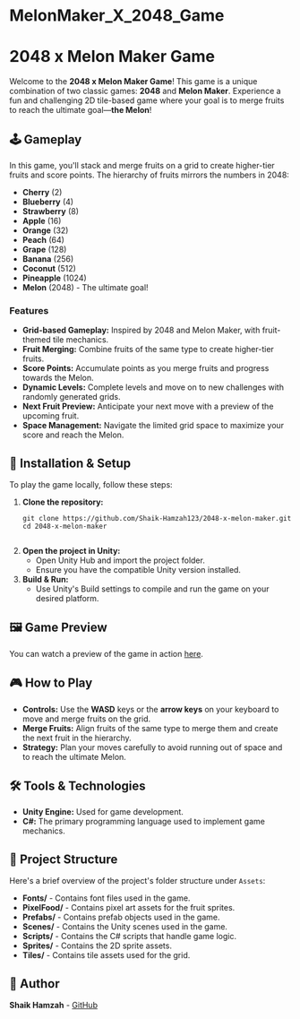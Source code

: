 # MelonMaker_X_2048_Game

<!DOCTYPE html>
<html lang="en">
<head>
    <meta charset="UTF-8">
    <meta name="viewport" content="width=device-width, initial-scale=1.0">
    <title>2048 x Melon Maker Game</title>
</head>
<body>

<h1>2048 x Melon Maker Game</h1>

<p>Welcome to the <strong>2048 x Melon Maker Game</strong>! This game is a unique combination of two classic games: <strong>2048</strong> and <strong>Melon Maker</strong>. Experience a fun and challenging 2D tile-based game where your goal is to merge fruits to reach the ultimate goal—<strong>the Melon</strong>!</p>

<h2>🕹️ Gameplay</h2>

<p>In this game, you'll stack and merge fruits on a grid to create higher-tier fruits and score points. The hierarchy of fruits mirrors the numbers in 2048:</p>

<ul>
    <li><strong>Cherry</strong> (2)</li>
    <li><strong>Blueberry</strong> (4)</li>
    <li><strong>Strawberry</strong> (8)</li>
    <li><strong>Apple</strong> (16)</li>
    <li><strong>Orange</strong> (32)</li>
    <li><strong>Peach</strong> (64)</li>
    <li><strong>Grape</strong> (128)</li>
    <li><strong>Banana</strong> (256)</li>
    <li><strong>Coconut</strong> (512)</li>
    <li><strong>Pineapple</strong> (1024)</li>
    <li><strong>Melon</strong> (2048) - The ultimate goal!</li>
</ul>

<h3>Features</h3>

<ul>
    <li><strong>Grid-based Gameplay:</strong> Inspired by 2048 and Melon Maker, with fruit-themed tile mechanics.</li>
    <li><strong>Fruit Merging:</strong> Combine fruits of the same type to create higher-tier fruits.</li>
    <li><strong>Score Points:</strong> Accumulate points as you merge fruits and progress towards the Melon.</li>
    <li><strong>Dynamic Levels:</strong> Complete levels and move on to new challenges with randomly generated grids.</li>
    <li><strong>Next Fruit Preview:</strong> Anticipate your next move with a preview of the upcoming fruit.</li>
    <li><strong>Space Management:</strong> Navigate the limited grid space to maximize your score and reach the Melon.</li>
</ul>

<h2>🚀 Installation & Setup</h2>

<p>To play the game locally, follow these steps:</p>

<ol>
    <li><strong>Clone the repository:</strong>
        <pre><code>git clone https://github.com/Shaik-Hamzah123/2048-x-melon-maker.git
cd 2048-x-melon-maker
        </code></pre>
    </li>
    <li><strong>Open the project in Unity:</strong>
        <ul>
            <li>Open Unity Hub and import the project folder.</li>
            <li>Ensure you have the compatible Unity version installed.</li>
        </ul>
    </li>
    <li><strong>Build & Run:</strong>
        <ul>
            <li>Use Unity's Build settings to compile and run the game on your desired platform.</li>
        </ul>
    </li>
</ol>

<h2>🖼️ Game Preview</h2>

<p>You can watch a preview of the game in action <a href="https://drive.google.com/file/d/10dA2M6sniPJN3vcaDYEHSPekIGd9sKtm/view?usp=sharing" target="_blank">here</a>.</p>

<h2>🎮 How to Play</h2>

<ul>
    <li><strong>Controls:</strong> Use the <strong>WASD</strong> keys or the <strong>arrow keys</strong> on your keyboard to move and merge fruits on the grid.</li>
    <li><strong>Merge Fruits:</strong> Align fruits of the same type to merge them and create the next fruit in the hierarchy.</li>
    <li><strong>Strategy:</strong> Plan your moves carefully to avoid running out of space and to reach the ultimate Melon.</li>
</ul>

<h2>🛠️ Tools & Technologies</h2>

<ul>
    <li><strong>Unity Engine:</strong> Used for game development.</li>
    <li><strong>C#:</strong> The primary programming language used to implement game mechanics.</li>
</ul>

<h2>📂 Project Structure</h2>

<p>Here's a brief overview of the project's folder structure under <code>Assets</code>:</p>

<ul>
    <li><strong>Fonts/</strong> - Contains font files used in the game.</li>
    <li><strong>PixelFood/</strong> - Contains pixel art assets for the fruit sprites.</li>
    <li><strong>Prefabs/</strong> - Contains prefab objects used in the game.</li>
    <li><strong>Scenes/</strong> - Contains the Unity scenes used in the game.</li>
    <li><strong>Scripts/</strong> - Contains the C# scripts that handle game logic.</li>
    <li><strong>Sprites/</strong> - Contains the 2D sprite assets.</li>
    <li><strong>Tiles/</strong> - Contains tile assets used for the grid.</li>
</ul>

<h2>👤 Author</h2>

<p><strong>Shaik Hamzah</strong> - <a href="https://github.com/Shaik-Hamzah123" target="_blank">GitHub</a></p>

</body>
</html>
